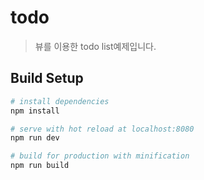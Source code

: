 # todo

> 뷰를 이용한 todo list예제입니다.

## Build Setup

``` bash
# install dependencies
npm install

# serve with hot reload at localhost:8080
npm run dev

# build for production with minification
npm run build
```